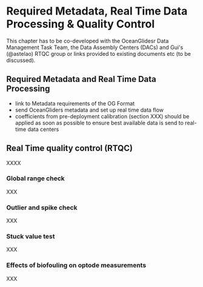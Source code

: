 # Required Metadata, Real Time Data Processing & Quality Control

This chapter has to be co-developed with the OceanGlidesr Data Management Task Team, the Data Assembly Centers (DACs) and Gui's (@astelao) RTQC group or links provided to existing documents etc (to be discussed).

## Required Metadata and Real Time Data Processing
- link to Metadata requirements of the OG Format
- send OceanGliders metadata and set up real time data flow
- coefficients from pre-deployment calibration (section XXX) should be applied as soon as possible to ensure best available data is send to real-time data centers

## Real Time quality control (RTQC)

XXXX

### Global range check

XXX

### Outlier and spike check

XXX

### Stuck value test

XXX

### Effects of biofouling on optode measurements

XXX
